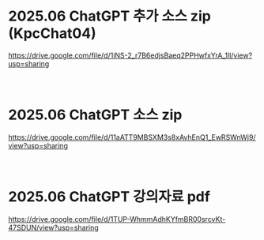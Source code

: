 # 2025.06 ChatGPT 추가 소스 zip (KpcChat04)

https://drive.google.com/file/d/1iNS-2_r7B6edjsBaeq2PPHwfxYrA_1ll/view?usp=sharing
<br /><br /><br />


# 2025.06 ChatGPT 소스 zip

https://drive.google.com/file/d/11aATT9MBSXM3s8xAvhEnQ1_EwRSWnWj9/view?usp=sharing
<br /><br /><br />


# 2025.06 ChatGPT 강의자료 pdf

https://drive.google.com/file/d/1TUP-WhmmAdhKYfmBR00srcvKt-47SDUN/view?usp=sharing
<br /><br /><br />
